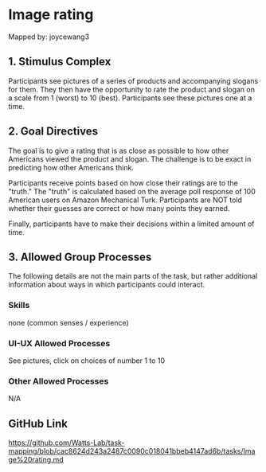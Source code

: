 # Image rating

Mapped by: joycewang3 

## 1. Stimulus Complex 
Participants see pictures of a series of products and accompanying slogans for them. They then have the opportunity to rate the product and slogan on a scale from 1 (worst) to 10 (best). Participants see these pictures one at a time.

## 2. Goal Directives 
The goal is to give a rating that is as close as possible to how other Americans viewed the product and slogan. The challenge is to be exact in predicting how other Americans think. 

Participants receive points based on how close their ratings are to the "truth." The "truth" is calculated based on the average poll response of 100 American users on Amazon Mechanical Turk. Participants are NOT told whether their guesses are correct or how many points they earned.

Finally, participants have to make their decisions within a limited amount of time.

## 3. Allowed Group Processes 
The following details are not the main parts of the task, but rather additional information about ways in which participants could interact.

### Skills 
none (common senses / experience)

### UI-UX Allowed Processes
See pictures, click on choices of number 1 to 10

### Other Allowed Processes
N/A

## GitHub Link 
https://github.com/Watts-Lab/task-mapping/blob/cac8624d243a2487c0090c018041bbeb4147ad6b/tasks/Image%20rating.md
